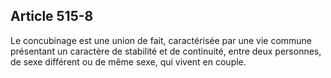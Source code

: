 Article 515-8
----
Le concubinage est une union de fait, caractérisée par une vie commune
présentant un caractère de stabilité et de continuité, entre deux personnes, de
sexe différent ou de même sexe, qui vivent en couple.
